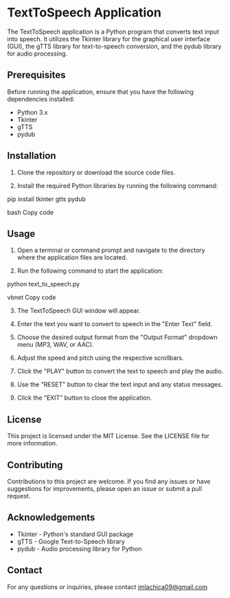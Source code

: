 # TextToSpeech Application



The TextToSpeech application is a Python program that converts text input into speech. It utilizes the Tkinter library for the graphical user interface (GUI), the gTTS library for text-to-speech conversion, and the pydub library for audio processing.

## Prerequisites

Before running the application, ensure that you have the following dependencies installed:

- Python 3.x
- Tkinter
- gTTS
- pydub

## Installation

1. Clone the repository or download the source code files.

2. Install the required Python libraries by running the following command:

pip install tkinter gtts pydub

bash
Copy code

## Usage

1. Open a terminal or command prompt and navigate to the directory where the application files are located.

2. Run the following command to start the application:

python text_to_speech.py

vbnet
Copy code

3. The TextToSpeech GUI window will appear.

4. Enter the text you want to convert to speech in the "Enter Text" field.

5. Choose the desired output format from the "Output Format" dropdown menu (MP3, WAV, or AAC).

6. Adjust the speed and pitch using the respective scrollbars.

7. Click the "PLAY" button to convert the text to speech and play the audio.

8. Use the "RESET" button to clear the text input and any status messages.

9. Click the "EXIT" button to close the application.

## License

This project is licensed under the MIT License. See the LICENSE file for more information.

## Contributing

Contributions to this project are welcome. If you find any issues or have suggestions for improvements, please open an issue or submit a pull request.

## Acknowledgements

- Tkinter - Python's standard GUI package
- gTTS - Google Text-to-Speech library
- pydub - Audio processing library for Python

## Contact

For any questions or inquiries, please contact imlachica09@gmail.com
